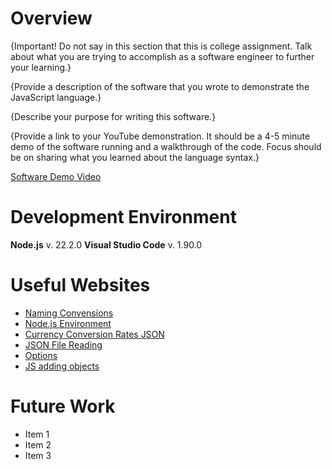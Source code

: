 # Overview

{Important! Do not say in this section that this is college assignment. Talk about what you are trying to accomplish as a software engineer to further your learning.}

{Provide a description of the software that you wrote to demonstrate the JavaScript language.}

{Describe your purpose for writing this software.}

{Provide a link to your YouTube demonstration. It should be a 4-5 minute demo of the software running and a walkthrough of the code. Focus should be on sharing what you learned about the language syntax.}

[Software Demo Video](http://youtube.link.goes.here)

# Development Environment

**Node.js** v. 22.2.0
**Visual Studio Code** v. 1.90.0

# Useful Websites

- [Naming Convensions](https://elser.hashnode.dev/javascript-naming-convention-for-beginners)
- [Node.js Environment](https://code.visualstudio.com/docs/nodejs/nodejs-tutorial)
- [Currency Conversion Rates JSON](https://www.floatrates.com/daily/usd.json)
- [JSON File Reading](https://www.geeksforgeeks.org/read-json-file-using-javascript/#)
- [Options](https://www.w3schools.com/tags/tag_select.asp)
- [JS adding objects](https://stackoverflow.com/questions/5182772/append-option-to-select-menu)

# Future Work

- Item 1
- Item 2
- Item 3